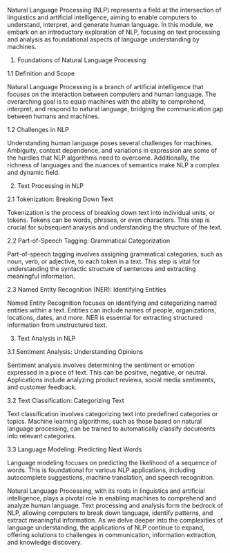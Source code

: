 Natural Language Processing (NLP) represents a field at the intersection of linguistics and artificial intelligence, aiming to enable computers to understand, interpret, and generate human language. In this module, we embark on an introductory exploration of NLP, focusing on text processing and analysis as foundational aspects of language understanding by machines.

1. Foundations of Natural Language Processing

1.1 Definition and Scope

Natural Language Processing is a branch of artificial intelligence that focuses on the interaction between computers and human language. The overarching goal is to equip machines with the ability to comprehend, interpret, and respond to natural language, bridging the communication gap between humans and machines.

1.2 Challenges in NLP

Understanding human language poses several challenges for machines. Ambiguity, context dependence, and variations in expression are some of the hurdles that NLP algorithms need to overcome. Additionally, the richness of languages and the nuances of semantics make NLP a complex and dynamic field.

2. Text Processing in NLP

2.1 Tokenization: Breaking Down Text

Tokenization is the process of breaking down text into individual units, or tokens. Tokens can be words, phrases, or even characters. This step is crucial for subsequent analysis and understanding the structure of the text.

2.2 Part-of-Speech Tagging: Grammatical Categorization

Part-of-speech tagging involves assigning grammatical categories, such as noun, verb, or adjective, to each token in a text. This step is vital for understanding the syntactic structure of sentences and extracting meaningful information.

2.3 Named Entity Recognition (NER): Identifying Entities

Named Entity Recognition focuses on identifying and categorizing named entities within a text. Entities can include names of people, organizations, locations, dates, and more. NER is essential for extracting structured information from unstructured text.

3. Text Analysis in NLP

3.1 Sentiment Analysis: Understanding Opinions

Sentiment analysis involves determining the sentiment or emotion expressed in a piece of text. This can be positive, negative, or neutral. Applications include analyzing product reviews, social media sentiments, and customer feedback.

3.2 Text Classification: Categorizing Text

Text classification involves categorizing text into predefined categories or topics. Machine learning algorithms, such as those based on natural language processing, can be trained to automatically classify documents into relevant categories.

3.3 Language Modeling: Predicting Next Words

Language modeling focuses on predicting the likelihood of a sequence of words. This is foundational for various NLP applications, including autocomplete suggestions, machine translation, and speech recognition.

Natural Language Processing, with its roots in linguistics and artificial intelligence, plays a pivotal role in enabling machines to comprehend and analyze human language. Text processing and analysis form the bedrock of NLP, allowing computers to break down language, identify patterns, and extract meaningful information. As we delve deeper into the complexities of language understanding, the applications of NLP continue to expand, offering solutions to challenges in communication, information extraction, and knowledge discovery.